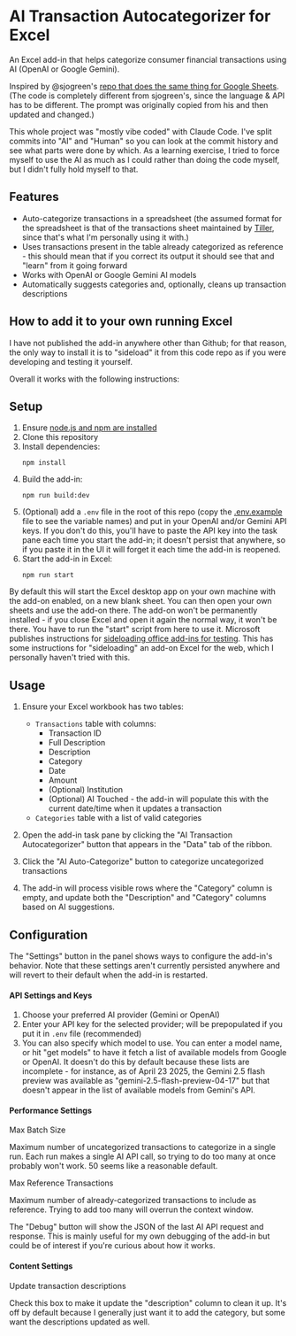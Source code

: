 # AI Transaction Autocategorizer for Excel

An Excel add-in that helps categorize consumer financial transactions using AI (OpenAI or Google Gemini).

Inspired by @sjogreen's [repo that does the same thing for Google Sheets](https://github.com/sjogreen/tiller_ai_autocat).  (The code is completely different from sjogreen's, since the language & API has to be different.  The prompt was originally copied from his and then updated and changed.)

This whole project was "mostly vibe coded" with Claude Code.  I've split commits into "AI" and "Human" so you can look at the commit history and see what parts were done by which.  As a learning exercise, I tried to force myself to use the AI as much as I could rather than doing the code myself, but I didn't fully hold myself to that.

## Features

- Auto-categorize transactions in a spreadsheet (the assumed format for the spreadsheet is that of the transactions sheet maintained by [Tiller](https://tiller.com/), since that's what I'm personally using it with.)
- Uses transactions present in the table already categorized as reference - this should mean that if you correct its output it should see that and "learn" from it going forward
- Works with OpenAI or Google Gemini AI models
- Automatically suggests categories and, optionally, cleans up transaction descriptions

## How to add it to your own running Excel

I have not published the add-in anywhere other than Github; for that reason, the only way to install it is to "sideload" it from this code repo as if you were developing and testing it yourself.

Overall it works with the following instructions:

## Setup

1. Ensure [node.js and npm are installed](https://docs.npmjs.com/downloading-and-installing-node-js-and-npm)
2. Clone this repository
3. Install dependencies:
   ```
   npm install
   ```
4. Build the add-in:
   ```
   npm run build:dev
   ```
5. (Optional) add a `.env` file in the root of this repo (copy the [.env.example](.env.example) file to see the variable names) and put in your OpenAI and/or Gemini API keys.  If you don't do this, you'll have to paste the API key into the task pane each time you start the add-in; it doesn't persist that anywhere, so if you paste it in the UI it will forget it each time the add-in is reopened.
5. Start the add-in in Excel:
   ```
   npm run start
   ```

By default this will start the Excel desktop app on your own machine with the add-on enabled, on a new blank sheet.  You can then open your own sheets and use the add-on there.  The add-on won't be permanently installed - if you close Excel and open it again the normal way, it won't be there.  You have to run the "start" script from here to use it.  Microsoft publishes instructions for [sideloading office add-ins for testing](https://learn.microsoft.com/en-us/office/dev/add-ins/testing/test-debug-office-add-ins#sideload-an-office-add-in-for-testing).  This has some instructions for "sideloading" an add-on Excel for the web, which I personally haven't tried with this.

## Usage

1. Ensure your Excel workbook has two tables:
   - `Transactions` table with columns:
     - Transaction ID
     - Full Description
     - Description
     - Category
     - Date
     - Amount
     - (Optional) Institution
     - (Optional) AI Touched - the add-in will populate this with the current date/time when it updates a transaction
   - `Categories` table with a list of valid categories

2. Open the add-in task pane by clicking the "AI Transaction Autocategorizer" button that appears in the "Data" tab of the ribbon.

3. Click the "AI Auto-Categorize" button to categorize uncategorized transactions

4. The add-in will process visible rows where the "Category" column is empty, and update both the "Description" and "Category" columns based on AI suggestions.

## Configuration

The "Settings" button in the panel shows ways to configure the add-in's behavior.  Note that
these settings aren't currently persisted anywhere and will revert to their default when the
add-in is restarted.

#### API Settings and Keys

1. Choose your preferred AI provider (Gemini or OpenAI)
2. Enter your API key for the selected provider; will be prepopulated if you put it in `.env` file (recommended)
3. You can also specify which model to use.  You can enter a model name, or hit "get models" to have it fetch a list of available models from Google or OpenAI.  It doesn't do this by default because these lists are incomplete - for instance, as of April 23 2025, the Gemini 2.5 flash preview was available as "gemini-2.5-flash-preview-04-17" but that doesn't appear in the list of available models from Gemini's API.

#### Performance Settings

Max Batch Size

Maximum number of uncategorized transactions to categorize in a single run.  Each run makes a single AI API call, so trying to do too many at once probably won't work.  50 seems like a reasonable default.

Max Reference Transactions

Maximum number of already-categorized transactions to include as reference.  Trying to add too many will overrun the context window.

The "Debug" button will show the JSON of the last AI API request and response.  This is mainly useful for my own debugging of the add-in but could be of interest if you're curious about how it works.

#### Content Settings

Update transaction descriptions

Check this box to make it update the "description" column to clean it up.  It's off by default because I generally just want it to add the category, but some want the descriptions updated as well.